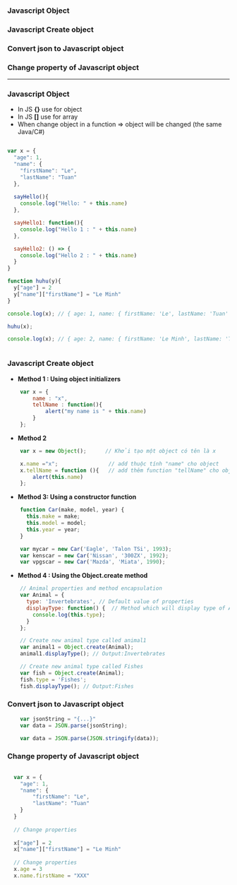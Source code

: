 ### Javascript Object
### Javascript Create object
### Convert json to Javascript object
### Change property of Javascript object

------------------------------------------------------------------

### Javascript Object

* In JS  **{}** use for object
* In JS **[]**  use for array
* When change object in a function => object will be changed (the same Java/C#) 

```js

var x = {
  "age": 1,
  "name": {
    "firstName": "Le",
    "lastName": "Tuan"
  },
  
  sayHello(){
    console.log("Hello: " + this.name)
  },

  sayHello1: function(){
    console.log("Hello 1 : " + this.name)
  },

  sayHello2: () => {
    console.log("Hello 2 : " + this.name)
  }
}

function huhu(y){
  y["age"] = 2
  y["name"]["firstName"] = "Le Minh"
}

console.log(x); // { age: 1, name: { firstName: 'Le', lastName: 'Tuan' } }

huhu(x);

console.log(x); // { age: 2, name: { firstName: 'Le Minh', lastName: 'Tuan' } }



```

### Javascript Create object

* **Method 1 : Using object initializers**

```js
    var x = {
        name : "x",
        tellName : function(){
            alert("my name is " + this.name)
        }
    };
```

* **Method 2**

```js
    var x = new Object();      // Khởi tạo một object có tên là x

    x.name ="x";                // add thuộc tính "name" cho object
    x.tellName = function (){   // add thêm function "tellName" cho object x
        alert(this.name)
    };
```

* **Method 3: Using a constructor function**

```js
    function Car(make, model, year) {
      this.make = make;
      this.model = model;
      this.year = year;
    }

    var mycar = new Car('Eagle', 'Talon TSi', 1993);
    var kenscar = new Car('Nissan', '300ZX', 1992);
    var vpgscar = new Car('Mazda', 'Miata', 1990);
```

* **Method 4 : Using the Object.create method**

```js
    // Animal properties and method encapsulation
    var Animal = {
      type: 'Invertebrates', // Default value of properties
      displayType: function() {  // Method which will display type of Animal
        console.log(this.type);
      }
    };

    // Create new animal type called animal1 
    var animal1 = Object.create(Animal);
    animal1.displayType(); // Output:Invertebrates

    // Create new animal type called Fishes
    var fish = Object.create(Animal);
    fish.type = 'Fishes';
    fish.displayType(); // Output:Fishes
```

### Convert json to Javascript object

```js
    var jsonString = "{...}" 
    var data = JSON.parse(jsonString);
```

```js
    var data = JSON.parse(JSON.stringify(data));
```

### Change property of Javascript object

```js

  var x = {
    "age": 1,
    "name": {
        "firstName": "Le",
        "lastName": "Tuan"
    }
  }
  
  // Change properties
  
  x["age"] = 2
  x["name"]["firstName"] = "Le Minh"
  
  // Change properties
  x.age = 3
  x.name.firstName = "XXX"

```








